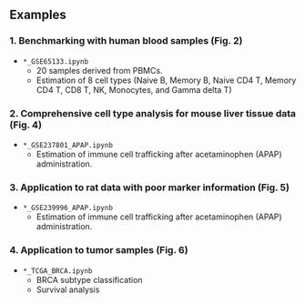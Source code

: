 ## Examples

### 1. Benchmarking with human blood samples (Fig. 2)
- `*_GSE65133.ipynb`
    - 20 samples derived from PBMCs.
    - Estimation of 8 cell types (Naive B, Memory B, Naive CD4 T, Memory CD4 T, CD8 T, NK, Monocytes, and Gamma delta T)

### 2. Comprehensive cell type analysis for mouse liver tissue data (Fig. 4)
- `*_GSE237801_APAP.ipynb`
    - Estimation of immune cell trafficking after acetaminophen (APAP) administration.

### 3. Application to rat data with poor marker information (Fig. 5)
- `*_GSE239996_APAP.ipynb`
    - Estimation of immune cell trafficking after acetaminophen (APAP) administration.
    
### 4. Application to tumor samples (Fig. 6)
- `*_TCGA_BRCA.ipynb`
    - BRCA subtype classification
    - Survival analysis
